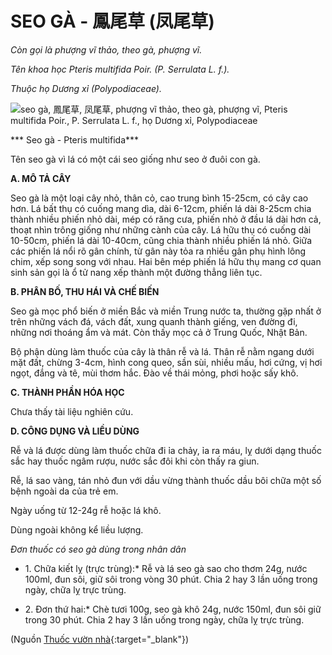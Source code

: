 # SEO GÀ - 鳳尾草 (凤尾草)

*Còn gọi là phượng vĩ thảo, theo gà, phượng vĩ.*

*Tên khoa học Pteris multifida Poir. (P. Serrulata L. f.).*

*Thuộc họ Dương xỉ (Polypodiaceae).*

![seo gà, 鳳尾草, 凤尾草, phượng vĩ thảo, theo gà, phượng vĩ, Pteris multifida Poir., P. Serrulata L. f., họ Dương xỉ, Polypodiaceae](/imgs/caythuoc/dtl/seo-ga.jpg)

*** Seo gà - Pteris multifida***

Tên seo gà vì lá có một cái seo giống như seo ở đuôi con gà.

**A. MÔ TẢ CÂY**

Seo gà là một loại cây nhỏ, thân cỏ, cao trung bình 15-25cm, có cây cao hơn. Lá bất thụ có cuống mang dìa, dài 6-12cm, phiến lá dài 8-25cm chia thành nhiều phiến nhỏ dài, mép có răng cưa, phiến nhỏ ở đầu lá dài hơn cả, thoạt nhìn trông giống như những cành của cây. Lá hữu thụ có cuống dài 10-50cm, phiến lá dài 10-40cm, cũng chia thành nhiều phiến lá nhỏ. Giữa các phiến lá nổi rõ gân chính, từ gân này tỏa ra nhiều gân phụ hình lông chim, xếp song song với nhau. Hai bên mép phiến lá hữu thụ mang cơ quan sinh sản gọi là ổ tử nang xếp thành một đường thẳng liên tục.

**B. PHÂN BỐ, THU HÁI VÀ CHẾ BIẾN**

Seo gà mọc phổ biến ở miền Bắc và miền Trung nước ta, thường gặp nhất ở trên những vách đá, vách đất, xung quanh thành giếng, ven đường đi, những nơi thoáng ẩm và mát. Còn thấy mọc cả ở Trung Quốc, Nhật Bản.

Bộ phận dùng làm thuốc của cây là thân rễ và lá. Thân rễ nằm ngang dưới mặt đất, chừng 3-4cm, hình cong queo, sần sùi, nhiều mấu, hơi cứng, vị hơi ngọt, đắng và tê, mùi thơm hắc. Đào về thái mỏng, phơi hoặc sấy khô.

**C. THÀNH PHẦN HÓA HỌC**

Chưa thấy tài liệu nghiên cứu.

**D. CÔNG DỤNG VÀ LIỀU DÙNG**

Rễ và lá được dùng làm thuốc chữa đi ỉa chảy, ỉa ra máu, lỵ dưới dạng thuốc sắc hay thuốc ngâm rượu, nước sắc đôi khi còn thấy ra giun.

Rễ, lá sao vàng, tán nhỏ đun với dầu vừng thành thuốc dầu bôi chữa một số bệnh ngoài da của trẻ em.

Ngày uống từ 12-24g rễ hoặc lá khô.

Dùng ngoài không kể liều lượng.

*Đơn thuốc có seo gà dùng trong nhân dân*

* 1\. Chữa kiết lỵ (trực trùng):* Rễ và lá seo gà sao cho thơm 24g, nước 100ml, đun sôi, giữ sôi trong vòng 30 phút. Chia 2 hay 3 lần uống trong ngày, chữa lỵ trực trùng.

* 2\. Đơn thứ hai:* Chè tươi 100g, seo gà khô 24g, nước 150ml, đun sôi giữ trong 30 phút. Chia 2 hay 3 lần uống trong ngày, chữa lỵ trực trùng.


(Nguồn [Thuốc vườn nhà](http://thuocvuonnha.com){:target="_blank"})
